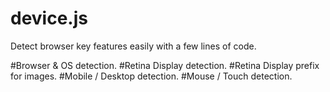 device.js
=========

Detect browser key features easily with a few lines of code.

#Browser & OS detection.
#Retina Display detection.
#Retina Display prefix for images.
#Mobile / Desktop detection.
#Mouse / Touch detection.